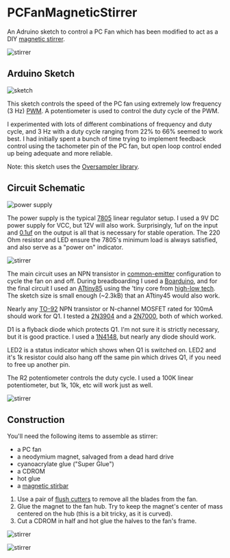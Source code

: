 PCFanMagneticStirrer
====================

An Adruino sketch to control a PC Fan which has been modified to act as a DIY [magnetic stirrer](http://en.wikipedia.org/wiki/Magnetic_stirrer).


![stirrer](http://i.imgur.com/y3wdtbe.jpg "")


Arduino Sketch
--------------


![sketch](http://i.imgur.com/x4oJcz8.png "")

This sketch controls the speed of the PC fan using extremely low frequency (3 Hz) [PWM](http://en.wikipedia.org/wiki/Pulse-width_modulation).  A potentiometer is used to control the duty cycle of the PWM.

I experimented with lots of different combinations of frequency and duty cycle, and 3 Hz with a duty cycle ranging from 22% to 66% seemed to work best.  I had initially spent a bunch of time trying to implement feedback control using the tachometer pin of the PC fan, but open loop control ended up being adequate and more reliable.

Note: this sketch uses the [Oversampler library](https://github.com/cellularmitosis/Oversampler).


Circuit Schematic
-----------------


![power supply](http://i.imgur.com/gUMD7M1.png "")

The power supply is the typical [7805](https://www.sparkfun.com/products/107) linear regulator setup.  I used a 9V DC power supply for VCC, but 12V will also work.  Surprisingly, 1uf on the input and [0.1uf](https://www.sparkfun.com/products/8375) on the output is all that is necessary for stable operation.  The 220 Ohm resistor and LED ensure the 7805's minimum load is always satisfied, and also serve as a "power on" indicator.


![stirrer](http://i.imgur.com/Sf7x89c.png "")

The main circuit uses an NPN transistor in [common-emitter](http://en.wikipedia.org/wiki/Common_emitter) configuration to cycle the fan on and off.  During breadboarding I used a [Boarduino](http://learn.adafruit.com/boarduino-kits), and for the final circuit I used an [ATtiny85](https://www.sparkfun.com/products/9378) using the 'tiny core from [high-low tech](http://hlt.media.mit.edu/?p=1695).  The sketch size is small enough (~2.3kB) that an ATtiny45 would also work.

Nearly any [TO-92](http://en.wikipedia.org/wiki/TO-92) NPN transistor or N-channel MOSFET rated for 100mA should work for Q1.  I tested a [2N3904](https://www.sparkfun.com/products/521) and a [2N7000](http://en.wikipedia.org/wiki/2N7000), both of which worked.

D1 is a flyback diode which protects Q1.  I'm not sure it is strictly necessary, but it is good practice.  I used a [1N4148](https://www.sparkfun.com/products/8588), but nearly any diode should work.

LED2 is a status indicator which shows when Q1 is switched on.  LED2 and it's 1k resistor could also hang off the same pin which drives Q1, if you need to free up another pin.

The R2 potentiometer controls the duty cycle.  I used a 100K linear potentiometer, but 1k, 10k, etc will work just as well.


![stirrer](http://i.imgur.com/CapEhXM.jpg "")


Construction
------------


You'll need the following items to assemble as stirrer:

* a PC fan
* a neodymium magnet, salvaged from a dead hard drive
* cyanoacrylate glue ("Super Glue")
* a CDROM
* hot glue
* a [magnetic stirbar](http://search.ebay.com/magnetic-stirbar)

1. Use a pair of [flush cutters](http://www.adafruit.com/products/152) to remove all the blades from the fan.
2. Glue the magnet to the fan hub.  Try to keep the magnet's center of mass centered on the hub (this is a bit tricky, as it is curved).
3. Cut a CDROM in half and hot glue the halves to the fan's frame.

![stirrer](http://i.imgur.com/MdIMcJc.jpg "")

![stirrer](http://i.imgur.com/K7bxyD6.jpg "")
